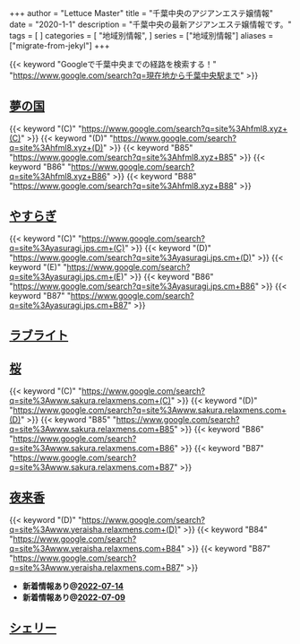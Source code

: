 +++
author = "Lettuce Master"
title = "千葉中央のアジアンエステ嬢情報"
date = "2020-1-1"
description = "千葉中央の最新アジアンエステ嬢情報です。"
tags = [
]
categories = [
    "地域別情報",
]
series = ["地域別情報"]
aliases = ["migrate-from-jekyl"]
+++

{{< keyword "Googleで千葉中央までの経路を検索する！" "https://www.google.com/search?q=現在地から千葉中央駅まで" >}}

## [夢の国](http://hfml8.xyz/)
{{< keyword "(C)" "https://www.google.com/search?q=site%3Ahfml8.xyz+(C)" >}} {{< keyword "(D)" "https://www.google.com/search?q=site%3Ahfml8.xyz+(D)" >}} {{< keyword "B85" "https://www.google.com/search?q=site%3Ahfml8.xyz+B85" >}} {{< keyword "B86" "https://www.google.com/search?q=site%3Ahfml8.xyz+B86" >}} {{< keyword "B88" "https://www.google.com/search?q=site%3Ahfml8.xyz+B88" >}} 

## [やすらぎ](https://yasuragi.jps.cm/)
{{< keyword "(C)" "https://www.google.com/search?q=site%3Ayasuragi.jps.cm+(C)" >}} {{< keyword "(D)" "https://www.google.com/search?q=site%3Ayasuragi.jps.cm+(D)" >}} {{< keyword "(E)" "https://www.google.com/search?q=site%3Ayasuragi.jps.cm+(E)" >}} {{< keyword "B86" "https://www.google.com/search?q=site%3Ayasuragi.jps.cm+B86" >}} {{< keyword "B87" "https://www.google.com/search?q=site%3Ayasuragi.jps.cm+B87" >}} 

## [ラブライト](http://love-light.work/)


## [桜](http://www.sakura.relaxmens.com/)
{{< keyword "(C)" "https://www.google.com/search?q=site%3Awww.sakura.relaxmens.com+(C)" >}} {{< keyword "(D)" "https://www.google.com/search?q=site%3Awww.sakura.relaxmens.com+(D)" >}} {{< keyword "B85" "https://www.google.com/search?q=site%3Awww.sakura.relaxmens.com+B85" >}} {{< keyword "B86" "https://www.google.com/search?q=site%3Awww.sakura.relaxmens.com+B86" >}} {{< keyword "B87" "https://www.google.com/search?q=site%3Awww.sakura.relaxmens.com+B87" >}} 

## [夜来香](http://www.yeraisha.relaxmens.com/)
{{< keyword "(D)" "https://www.google.com/search?q=site%3Awww.yeraisha.relaxmens.com+(D)" >}} {{< keyword "B84" "https://www.google.com/search?q=site%3Awww.yeraisha.relaxmens.com+B84" >}} {{< keyword "B87" "https://www.google.com/search?q=site%3Awww.yeraisha.relaxmens.com+B87" >}} 

- **新着情報あり@[2022-07-14](/post/2022-07-14)**
- **新着情報あり@[2022-07-09](/post/2022-07-09)**
## [シェリー](http://cherie.mensest.work/)


